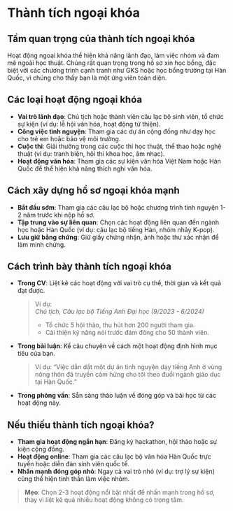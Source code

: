 # Thành tích ngoại khóa

## Tầm quan trọng của thành tích ngoại khóa

Hoạt động ngoại khóa thể hiện khả năng lãnh đạo, làm việc nhóm và đam mê ngoài học thuật. Chúng rất quan trọng trong hồ sơ xin học bổng, đặc biệt với các chương trình cạnh tranh như GKS hoặc học bổng trường tại Hàn Quốc, vì chúng cho thấy bạn là một ứng viên toàn diện.

## Các loại hoạt động ngoại khóa

- **Vai trò lãnh đạo**: Chủ tịch hoặc thành viên câu lạc bộ sinh viên, tổ chức sự kiện (ví dụ: lễ hội văn hóa, hoạt động từ thiện).  
- **Công việc tình nguyện**: Tham gia các dự án cộng đồng như dạy học cho trẻ em hoặc bảo vệ môi trường.  
- **Cuộc thi**: Giải thưởng trong các cuộc thi học thuật, thể thao hoặc nghệ thuật (ví dụ: tranh biện, hội thi khoa học, âm nhạc).  
- **Hoạt động văn hóa**: Tham gia các sự kiện văn hóa Việt Nam hoặc Hàn Quốc để thể hiện khả năng thích nghi văn hóa.

## Cách xây dựng hồ sơ ngoại khóa mạnh

- **Bắt đầu sớm**: Tham gia các câu lạc bộ hoặc chương trình tình nguyện 1-2 năm trước khi nộp hồ sơ.  
- **Tập trung vào sự liên quan**: Chọn các hoạt động liên quan đến ngành học hoặc Hàn Quốc (ví dụ: câu lạc bộ tiếng Hàn, nhóm nhảy K-pop).  
- **Lưu giữ bằng chứng**: Giữ giấy chứng nhận, ảnh hoặc thư xác nhận để làm minh chứng.  

## Cách trình bày thành tích ngoại khóa

- **Trong CV**: Liệt kê các hoạt động với vai trò cụ thể, thời gian và kết quả đạt được.  
  > Ví dụ:  
  > *Chủ tịch, Câu lạc bộ Tiếng Anh Đại học (9/2023 - 6/2024)*  
  > - Tổ chức 5 hội thảo, thu hút hơn 200 người tham gia.  
  > - Cải thiện kỹ năng nói trước đám đông cho 50 thành viên.  

- **Trong bài luận**: Kể câu chuyện về cách một hoạt động định hình mục tiêu của bạn.  
  > Ví dụ: “Việc dẫn dắt một dự án tình nguyện dạy tiếng Anh ở vùng nông thôn đã truyền cảm hứng cho tôi theo đuổi ngành giáo dục tại Hàn Quốc.”  

- **Trong phỏng vấn**: Sẵn sàng thảo luận về đóng góp và bài học từ các hoạt động này.

## Nếu thiếu thành tích ngoại khóa?

- **Tham gia hoạt động ngắn hạn**: Đăng ký hackathon, hội thảo hoặc sự kiện cộng đồng.  
- **Hoạt động online**: Tham gia các câu lạc bộ văn hóa Hàn Quốc trực tuyến hoặc diễn đàn sinh viên quốc tế.  
- **Nhấn mạnh đóng góp nhỏ**: Ngay cả vai trò nhỏ (ví dụ: trợ lý sự kiện) cũng thể hiện tinh thần làm việc nhóm.

> **Mẹo**: Chọn 2-3 hoạt động nổi bật nhất để nhấn mạnh trong hồ sơ, thay vì liệt kê quá nhiều hoạt động không có trọng tâm.